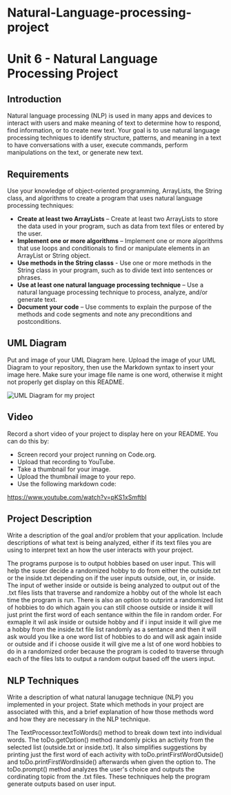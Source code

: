 # Natural-Language-processing-project
# Unit 6 - Natural Language Processing Project

## Introduction

Natural language processing (NLP) is used in many apps and devices to interact with users and make meaning of text to determine how to respond, find information, or to create new text. Your goal is to use natural language processing techniques to identify structure, patterns, and meaning in a text to have conversations with a user, execute commands, perform manipulations on the text, or generate new text.

## Requirements

Use your knowledge of object-oriented programming, ArrayLists, the String class, and algorithms to create a program that uses natural language processing techniques:

- **Create at least two ArrayLists** – Create at least two ArrayLists to store the data used in your program, such as data from text files or entered by the user.
- **Implement one or more algorithms** – Implement one or more algorithms that use loops and conditionals to find or manipulate elements in an ArrayList or String object.
- **Use methods in the String classs** - Use one or more methods in the String class in your program, such as to divide text into sentences or phrases.
- **Use at least one natural language processing technique** – Use a natural language processing technique to process, analyze, and/or generate text.
- **Document your code** – Use comments to explain the purpose of the methods and code segments and note any preconditions and postconditions.

## UML Diagram

Put and image of your UML Diagram here. Upload the image of your UML Diagram to your repository, then use the Markdown syntax to insert your image here. Make sure your image file name is one word, otherwise it might not properly get display on this README.

![UML Diagram for my project](https://docs.google.com/drawings/d/1DM57xohiMMwM-mxVDHomH9di5vr_M_DrZ1W_fyW5bGM/edit)


## Video

Record a short video of your project to display here on your README. You can do this by:

- Screen record your project running on Code.org.
- Upload that recording to YouTube.
- Take a thumbnail for your image.
- Upload the thumbnail image to your repo.
- Use the following markdown code:

https://www.youtube.com/watch?v=pKS1xSmftbI


## Project Description

Write a description of the goal and/or problem that your application. Include descriptions of what text is being analyzed, either if its text files you are using to interpret text an how the user interacts with your project.

The programs purpose is to output hobbies based on user input. This will help the suser decide a randomized hobby to do from either the outside.txt or the inside.txt depending on if the user inputs outside, out, in, or inside. The input of wether inside or outside is being analyzed to output out of the .txt files lists that traverse and randomize a hobby out of the whole lst each time the program is run. There is also an option to outprint a randomized list of hobbies to do which again you can still choose outside or inside it will just print the first word of each sentance within the file in random order. For exmaple it wil ask inside or outside hobby and if i input inside it will give me a hobby from the inside.txt file list randomly as a sentance and then it will ask would you like a one word list of hobbies to do and will ask again inside or outside and if i choose ouside it will give me a lst of one word hobbies to do in a randomized order because the program is coded to traverse through each of the files lsts to output a random output based off the users input.

## NLP Techniques

Write a description of what natural lanugage technique (NLP) you implemented in your project. State which methods in your project are associated with this, and a brief explanation of how those methods word and how they are necessary in the NLP technique.

The TextProcessor.textToWords() method to break down text into individual words. The toDo.getOption() method randomly picks an activity from the selected list (outside.txt or inside.txt). It also simplifies suggestions by printing just the first word of each activity with toDo.printFirstWordOutside() and toDo.printFirstWordInside() afterwards when given the option to. The toDo.prompt() method analyzes the user's choice and outputs the cordinating topic from the .txt files. These techniques help the program generate outputs based on user input. 



